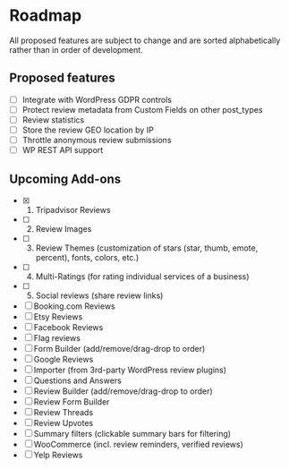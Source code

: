 # Roadmap

All proposed features are subject to change and are sorted alphabetically rather than in order of development.

## Proposed features

- [ ] Integrate with WordPress GDPR controls
- [ ] Protect review metadata from Custom Fields on other post_types
- [ ] Review statistics
- [ ] Store the review GEO location by IP
- [ ] Throttle anonymous review submissions
- [ ] WP REST API support

## Upcoming Add-ons

- [x] 1. Tripadvisor Reviews
- [ ] 2. Review Images
- [ ] 3. Review Themes (customization of stars (star, thumb, emote, percent), fonts, colors, etc.)
- [ ] 4. Multi-Ratings (for rating individual services of a business)
- [ ] 5. Social reviews (share review links)
- [ ] Booking.com Reviews
- [ ] Etsy Reviews
- [ ] Facebook Reviews
- [ ] Flag reviews
- [ ] Form Builder (add/remove/drag-drop to order)
- [ ] Google Reviews
- [ ] Importer (from 3rd-party WordPress review plugins)
- [ ] Questions and Answers
- [ ] Review Builder (add/remove/drag-drop to order)
- [ ] Review Form Builder
- [ ] Review Threads
- [ ] Review Upvotes
- [ ] Summary filters (clickable summary bars for filtering)
- [ ] WooCommerce (incl. review reminders, verified reviews)
- [ ] Yelp Reviews
